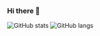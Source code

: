 ### Hi there 👋

<!--
**haully/haully** is a ✨ _special_ ✨ repository because its `README.md` (this file) appears on your GitHub profile.

Here are some ideas to get you started:

- 🔭 I’m currently working on ...
- 🌱 I’m currently learning ...
- 👯 I’m looking to collaborate on ...
- 🤔 I’m looking for help with ...
- 💬 Ask me about ...
- 📫 How to reach me: ...
- 😄 Pronouns: ...
- ⚡ Fun fact: ...
-->

![GitHub stats](https://github-readme-stats.vercel.app/api?username=haully&show_icons=true&theme=tokyonight&include_all_commits=true&count_private=true)
![GitHub langs](https://github-readme-stats.vercel.app/api/top-langs?username=haully&show_icons=true&theme=tokyonight&include_all_commits=true&count_private=true)
